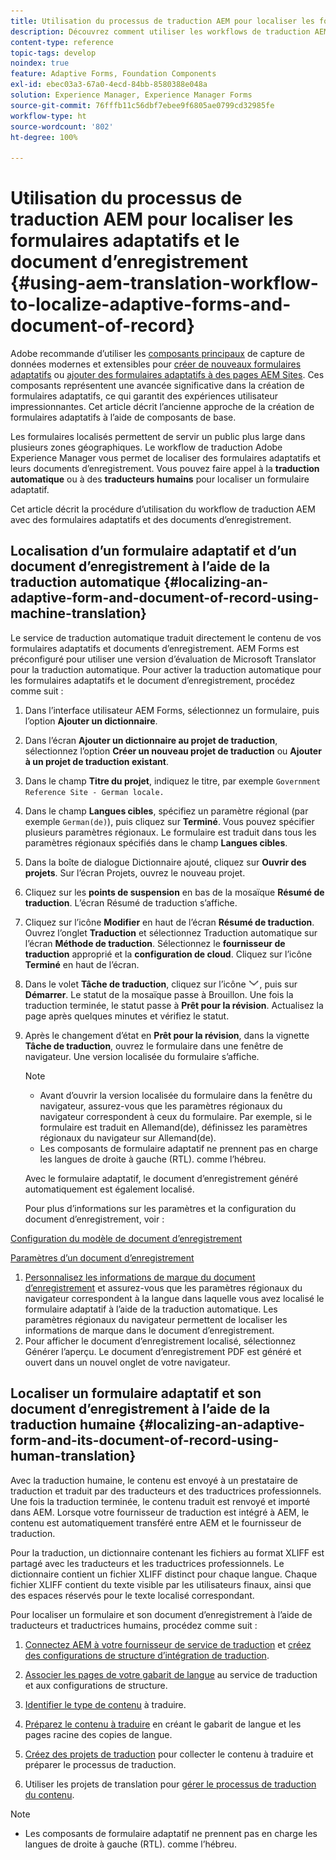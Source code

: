 ```yaml
---
title: Utilisation du processus de traduction AEM pour localiser les formulaires adaptatifs et le document d’enregistrement
description: Découvrez comment utiliser les workflows de traduction AEM pour localiser les formulaires adaptatifs et le document d’enregistrement.
content-type: reference
topic-tags: develop
noindex: true
feature: Adaptive Forms, Foundation Components
exl-id: ebec03a3-67a0-4ecd-84bb-8580388e048a
solution: Experience Manager, Experience Manager Forms
source-git-commit: 76fffb11c56dbf7ebee9f6805ae0799cd32985fe
workflow-type: ht
source-wordcount: '802'
ht-degree: 100%

---
```


# Utilisation du processus de traduction AEM pour localiser les formulaires adaptatifs et le document d’enregistrement {#using-aem-translation-workflow-to-localize-adaptive-forms-and-document-of-record}

<span class="preview"> Adobe recommande d’utiliser les [composants principaux](https://experienceleague.adobe.com/docs/experience-manager-core-components/using/adaptive-forms/introduction.html?lang=fr) de capture de données modernes et extensibles pour [créer de nouveaux formulaires adaptatifs](/help/forms/using/create-an-adaptive-form-core-components.md) ou [ajouter des formulaires adaptatifs à des pages AEM Sites](/help/forms/using/create-or-add-an-adaptive-form-to-aem-sites-page.md). Ces composants représentent une avancée significative dans la création de formulaires adaptatifs, ce qui garantit des expériences utilisateur impressionnantes. Cet article décrit l’ancienne approche de la création de formulaires adaptatifs à l’aide de composants de base. </span>

Les formulaires localisés permettent de servir un public plus large dans plusieurs zones géographiques. Le workflow de traduction Adobe Experience Manager vous permet de localiser des formulaires adaptatifs et leurs documents d’enregistrement. Vous pouvez faire appel à la **traduction automatique** ou à des **traducteurs humains** pour localiser un formulaire adaptatif.

Cet article décrit la procédure d’utilisation du workflow de traduction AEM avec des formulaires adaptatifs et des documents d’enregistrement.

## Localisation d’un formulaire adaptatif et d’un document d’enregistrement à l’aide de la traduction automatique {#localizing-an-adaptive-form-and-document-of-record-using-machine-translation}

Le service de traduction automatique traduit directement le contenu de vos formulaires adaptatifs et documents d’enregistrement. AEM Forms est préconfiguré pour utiliser une version d’évaluation de Microsoft Translator pour la traduction automatique. Pour activer la traduction automatique pour les formulaires adaptatifs et le document d’enregistrement, procédez comme suit :

1. Dans l’interface utilisateur AEM Forms, sélectionnez un formulaire, puis l’option **Ajouter un dictionnaire**.
1. Dans l’écran **Ajouter un dictionnaire au projet de traduction**, sélectionnez l’option **Créer un nouveau projet de traduction** ou **Ajouter à un projet de traduction existant**.
1. Dans le champ **Titre du projet**, indiquez le titre, par exemple `Government Reference Site - German locale.`
1. Dans le champ **Langues cibles**, spécifiez un paramètre régional (par exemple `German(de)`), puis cliquez sur **Terminé**. Vous pouvez spécifier plusieurs paramètres régionaux. Le formulaire est traduit dans tous les paramètres régionaux spécifiés dans le champ **Langues cibles**.
1. Dans la boîte de dialogue Dictionnaire ajouté, cliquez sur **Ouvrir des projets**. Sur l’écran Projets, ouvrez le nouveau projet.
1. Cliquez sur les **points de suspension** en bas de la mosaïque **Résumé de traduction**. L’écran Résumé de traduction s’affiche.
1. Cliquez sur l’icône **Modifier** en haut de l’écran **Résumé de traduction**. Ouvrez l’onglet **Traduction** et sélectionnez Traduction automatique sur l’écran **Méthode de traduction**. Sélectionnez le **fournisseur de traduction** approprié et la **configuration de cloud**. Cliquez sur l’icône **Terminé** en haut de l’écran.
1. Dans le volet **Tâche de traduction**, cliquez sur l’icône ![aem62forms_downarrow](assets/aem62forms_downarrow.png), puis sur **Démarrer**. Le statut de la mosaïque passe à Brouillon. Une fois la traduction terminée, le statut passe à **Prêt pour la révision**. Actualisez la page après quelques minutes et vérifiez le statut.
1. Après le changement d’état en **Prêt pour la révision**, dans la vignette **Tâche de traduction**, ouvrez le formulaire dans une fenêtre de navigateur. Une version localisée du formulaire s’affiche.

   >[!NOTE]
   >
   >* Avant d’ouvrir la version localisée du formulaire dans la fenêtre du navigateur, assurez-vous que les paramètres régionaux du navigateur correspondent à ceux du formulaire. Par exemple, si le formulaire est traduit en Allemand(de), définissez les paramètres régionaux du navigateur sur Allemand(de).
   >* Les composants de formulaire adaptatif ne prennent pas en charge les langues de droite à gauche (RTL). comme l’hébreu.

   Avec le formulaire adaptatif, le document d’enregistrement généré automatiquement est également localisé.

   Pour plus d’informations sur les paramètres et la configuration du document d’enregistrement, voir :

[Configuration du modèle de document d’enregistrement](/help/forms/using/generate-document-of-record-for-non-xfa-based-adaptive-forms.md#p-document-of-record-template-configuration-p)

[Paramètres d’un document d’enregistrement](/help/forms/using/generate-document-of-record-for-non-xfa-based-adaptive-forms.md#p-document-of-record-settings-p)

1. [Personnalisez les informations de marque du document d’enregistrement](/help/forms/using/generate-document-of-record-for-non-xfa-based-adaptive-forms.md) et assurez-vous que les paramètres régionaux du navigateur correspondent à la langue dans laquelle vous avez localisé le formulaire adaptatif à l’aide de la traduction automatique. Les paramètres régionaux du navigateur permettent de localiser les informations de marque dans le document d’enregistrement.
1. Pour afficher le document d’enregistrement localisé, sélectionnez Générer l’aperçu. Le document d’enregistrement PDF est généré et ouvert dans un nouvel onglet de votre navigateur.

## Localiser un formulaire adaptatif et son document d’enregistrement à l’aide de la traduction humaine {#localizing-an-adaptive-form-and-its-document-of-record-using-human-translation}

Avec la traduction humaine, le contenu est envoyé à un prestataire de traduction et traduit par des traducteurs et des traductrices professionnels. Une fois la traduction terminée, le contenu traduit est renvoyé et importé dans AEM. Lorsque votre fournisseur de traduction est intégré à AEM, le contenu est automatiquement transféré entre AEM et le fournisseur de traduction.

Pour la traduction, un dictionnaire contenant les fichiers au format XLIFF est partagé avec les traducteurs et les traductrices professionnels. Le dictionnaire contient un fichier XLIFF distinct pour chaque langue. Chaque fichier XLIFF contient du texte visible par les utilisateurs finaux, ainsi que des espaces réservés pour le texte localisé correspondant.

Pour localiser un formulaire et son document d’enregistrement à l’aide de traducteurs et traductrices humains, procédez comme suit :

1. [Connectez AEM à votre fournisseur de service de traduction](/help/sites-administering/tc-tic.md) et [créez des configurations de structure d’intégration de traduction](/help/sites-administering/tc-tic.md).

1. [Associer les pages de votre gabarit de langue](/help/sites-administering/tc-tic.md) au service de traduction et aux configurations de structure.

1. [Identifier le type de contenu](/help/sites-administering/tc-rules.md) à traduire.

1. [Préparez le contenu à traduire](/help/sites-administering/tc-prep.md) en créant le gabarit de langue et les pages racine des copies de langue.

1. [Créez des projets de traduction](/help/sites-administering/tc-manage.md) pour collecter le contenu à traduire et préparer le processus de traduction.

1. Utiliser les projets de translation pour [gérer le processus de traduction du contenu](/help/sites-administering/tc-manage.md).

>[!NOTE]
>
>* Les composants de formulaire adaptatif ne prennent pas en charge les langues de droite à gauche (RTL). comme l’hébreu.
>
